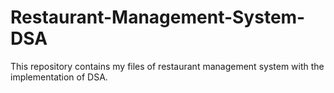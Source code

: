 # Restaurant-Management-System-DSA
This repository contains my files of restaurant management system with the implementation of DSA.
